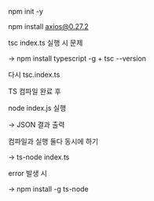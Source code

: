 npm init -y

npm install axios@0.27.2

tsc index.ts 실행 시 문제

-> npm install typescript -g + tsc --version

다시 tsc.index.ts

TS 컴파일 완료 후

node index.js 실행

-> JSON 결과 출력

컴파일과 실행 둘다 동시에 하기

-> ts-node index.ts

error 발생 시

-> npm install -g ts-node